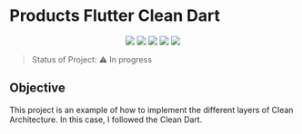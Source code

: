 <h1>Products Flutter Clean Dart</h1> 

<p align="center">
  <img src="https://img.shields.io/static/v1?label=flutter&message=framework&color=blue&style=for-the-badge&logo=FLUTTER"/>
  <img src="https://img.shields.io/static/v1?label=firebase&message=data&color=blue&style=for-the-badge&logo=FIREBASE"/>
    <img src="http://img.shields.io/static/v1?label=License&message=MIT&color=green&style=for-the-badge"/>
   <img src="http://img.shields.io/static/v1?label=STATUS&message=EM%20DESENVOLVIMENTO&color=RED&style=for-the-badge"/>
   <img src="http://img.shields.io/static/v1?label=STATUS&message=EM%20DESENVOLVIMENTO&color=GREEN&style=for-the-badge"/>
</p>

> Status of Project:  :warning: In progress

## Objective

This project is an example of how to implement the different layers of Clean Architecture. In this case, I followed the Clean Dart.

